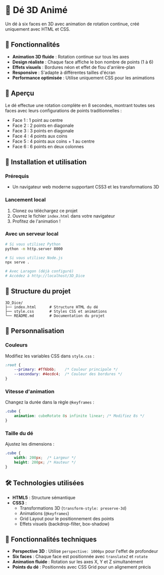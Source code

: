 # 🎲 Dé 3D Animé

Un dé à six faces en 3D avec animation de rotation continue, créé uniquement avec HTML et CSS.

## 🌟 Fonctionnalités

- **Animation 3D fluide** : Rotation continue sur tous les axes
- **Design réaliste** : Chaque face affiche le bon nombre de points (1 à 6)
- **Effets visuels** : Bordures néon et effet de flou d'arrière-plan
- **Responsive** : S'adapte à différentes tailles d'écran
- **Performance optimisée** : Utilise uniquement CSS pour les animations

## 🎥 Aperçu

Le dé effectue une rotation complète en 8 secondes, montrant toutes ses faces avec leurs configurations de points traditionnelles :
- Face 1 : 1 point au centre
- Face 2 : 2 points en diagonale
- Face 3 : 3 points en diagonale
- Face 4 : 4 points aux coins
- Face 5 : 4 points aux coins + 1 au centre
- Face 6 : 6 points en deux colonnes

## 🚀 Installation et utilisation

### Prérequis
- Un navigateur web moderne supportant CSS3 et les transformations 3D

### Lancement local
1. Clonez ou téléchargez ce projet
2. Ouvrez le fichier `index.html` dans votre navigateur
3. Profitez de l'animation !

### Avec un serveur local
```bash
# Si vous utilisez Python
python -m http.server 8000

# Si vous utilisez Node.js
npx serve .

# Avec Laragon (déjà configuré)
# Accédez à http://localhost/3D_Dice
```

## 📁 Structure du projet

```
3D_Dice/
├── index.html      # Structure HTML du dé
├── style.css       # Styles CSS et animations
└── README.md       # Documentation du projet
```

## 🎨 Personnalisation

### Couleurs
Modifiez les variables CSS dans `style.css` :
```css
:root {
    --primary: #ff6b6b;    /* Couleur principale */
    --secondary: #4ecdc4;  /* Couleur des bordures */
}
```

### Vitesse d'animation
Changez la durée dans la règle `@keyframes` :
```css
.cube {
    animation: cubeRotate 8s infinite linear; /* Modifiez 8s */
}
```

### Taille du dé
Ajustez les dimensions :
```css
.cube {
    width: 200px;  /* Largeur */
    height: 200px; /* Hauteur */
}
```

## 🛠️ Technologies utilisées

- **HTML5** : Structure sémantique
- **CSS3** : 
  - Transformations 3D (`transform-style: preserve-3d`)
  - Animations (`@keyframes`)
  - Grid Layout pour le positionnement des points
  - Effets visuels (backdrop-filter, box-shadow)

## 🎯 Fonctionnalités techniques

- **Perspective 3D** : Utilise `perspective: 1000px` pour l'effet de profondeur
- **Six faces** : Chaque face est positionnée avec `translateZ` et `rotate`
- **Animation fluide** : Rotation sur les axes X, Y et Z simultanément
- **Points du dé** : Positionnés avec CSS Grid pour un alignement précis
